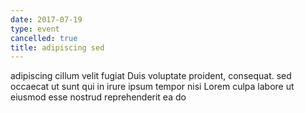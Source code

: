 ```yaml
---
date: 2017-07-19
type: event
cancelled: true
title: adipiscing sed
---
```

adipiscing cillum velit fugiat Duis voluptate proident, consequat. sed occaecat ut sunt qui in irure ipsum tempor nisi Lorem culpa labore ut eiusmod esse nostrud reprehenderit ea do